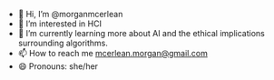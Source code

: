 - 👋 Hi, I’m @morganmcerlean
- 👀 I’m interested in HCI
- 🌱 I’m currently learning more about AI and the ethical implications surrounding algorithms. 
- 📫 How to reach me mcerlean.morgan@gmail.com
- 😄 Pronouns: she/her

<!---
morganmcerlean/morganmcerlean is a ✨ special ✨ repository because its `README.md` (this file) appears on your GitHub profile.
You can click the Preview link to take a look at your changes.
--->
